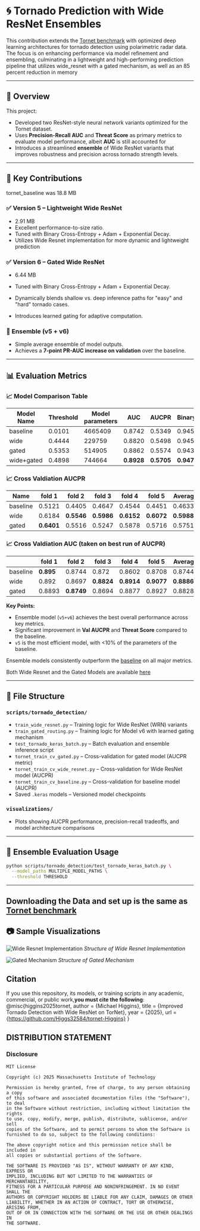 # 🌀 Tornado Prediction with Wide ResNet Ensembles

This contribution extends the [Tornet benchmark](https://github.com/mit-ll/tornet) with optimized deep learning architectures for tornado detection using polarimetric radar data. The focus is on enhancing performance via model refinement and ensembling, culminating in a lightweight and high-performing prediction pipeline that utilizes wide_resnet with a gated mechanism, as well as an 85 percent reduction in memory

---

## 📌 Overview

This project:
- Developed two ResNet-style neural network variants optimized for the Tornet dataset.
- Uses **Precision-Recall AUC** and **Threat Score** as primary metrics to evaluate model performance, albeit **AUC** is still accounted for
- Introduces a streamlined **ensemble** of Wide ResNet variants that improves robustness and precision across tornado strength levels.

---

## 🧠 Key Contributions
tornet_baseline was 18.8 MB


### ✅ Version 5 – Lightweight Wide ResNet
- 2.91 MB
- Excellent performance-to-size ratio.
- Tuned with Binary Cross-Entropy + Adam + Exponential Decay.
- Utilizes Wide Resnet implementation for more dynamic and lightweight prediction

### ✅ Version 6 – Gated Wide ResNet
- 6.44 MB
- Tuned with Binary Cross-Entropy + Adam + Exponential Decay.

- Dynamically blends shallow vs. deep inference paths for "easy" and "hard" tornado cases.
- Introduces learned gating for adaptive computation.

### 🔀 Ensemble (v5 + v6)
- Simple average ensemble of model outputs.
- Achieves a **7-point PR-AUC increase on validation** over the baseline.

---

## 📊 Evaluation Metrics

### 📈 Model Comparison Table
| Model Name | Threshold | Model parameters | AUC   | AUCPR | BinaryAccuracy | TruePositives | FalsePositives | TrueNegatives | FalseNegatives | Precision | Recall | FalseAlarmRate | F1    | CSI | val AUCPR |
|------------|-----------|------------------|-------|--------|----------------|----------------|----------------|----------------|----------------|-----------|--------|----------------|-------|--------------|------------|
| baseline   | 0.0101    | 4665409          | 0.8742| 0.5349 | 0.9456         | 915            | **635**        | **28841**      | 1076           | 0.5903    | 0.4596 | 0.0215         | 0.5168| 0.3484       |            |
| wide         | 0.4444    | 229759           | 0.8820| 0.5498 | 0.9456         | 973            | 693            | 28783          | 1018           | 0.5840    | 0.4887 | 0.0235         | 0.5321| 0.3625       | 0.5926     |
| gated         | 0.5353    | 514905           | 0.8862| 0.5574 | 0.9436         | **976**        | 761            | 28715          | **1015**       | 0.5619    | **0.4902** | 0.0258     | 0.5236| 0.3547       | 0.6031     |
| wide+gated      | 0.4898    | 744664           | **0.8928**| **0.5705** | **0.9474** | 975 | 640 | 28836 | 1016 | **0.6037** | 0.4897 | **0.0217** | **0.5408** | **0.3706** | **0.6685** |

### 📈 Cross Valdiation AUCPR

| Name     | fold 1 | fold 2 | fold 3 | fold 4 | fold 5 | Average |
|----------|--------|--------|--------|--------|--------|---------|
| baseline | 0.5121 | 0.4405 | 0.4647 | 0.4544 | 0.4451 | 0.46336 |
| wide       | 0.6184 | **0.5546** | **0.5986** | **0.6152** | **0.6072** | **0.5988** |
| gated       | **0.6401** | 0.5516 | 0.5247 | 0.5878 | 0.5716 | 0.57516 |


### 📈 Cross Valdiation AUC (taken on best run of AUCPR)

|         | fold 1 | fold 2 | fold 3 | fold 4 | fold 5 | Average |
|---------|--------|--------|--------|--------|--------|---------|
| baseline| **0.895**  | 0.8744 | 0.872  | 0.8602 | 0.8708 | 0.87448 |
| wide      | 0.892  | 0.8697 | **0.8824** | **0.8914** | **0.9077** | **0.88864** |
| gated      | 0.8893 | **0.8749** | 0.8694 | 0.8877 | 0.8927 | 0.8828  |


**Key Points:**
- Ensemble model (`v5+v6`) achieves the best overall performance across key metrics.
- Significant improvement in **Val AUCPR** and **Threat Score** compared to the baseline.
- `v5` is the most efficient model, with <10% of the parameters of the baseline.



Ensemble models consistently outperform the [baseline](https://huggingface.co/tornet-ml/tornado_detector_baseline_v1) on all major metrics.

Both Wide Resnet and the Gated Models are available [here](https://huggingface.co/Higgs32/tornet-ml-higgins)


---

## 📁 File Structure

### `scripts/tornado_detection/`
- `train_wide_resnet.py` – Training logic for Wide ResNet (WRN) variants
- `train_gated_routing.py` – Training logic for Model v6 with learned gating mechanism
- `test_tornado_keras_batch.py` – Batch evaluation and ensemble inference script
- `tornet_train_cv_gated.py` – Cross-validation for gated model (AUCPR metric)
- `tornet_train_cv_wide_resnet.py` – Cross-validation for Wide ResNet model (AUCPR)
- `tornet_train_cv_baseline.py` – Cross-validation for baseline model (AUCPR)
- Saved `.keras` models – Versioned model checkpoints

### `visualizations/`
- Plots showing AUCPR performance, precision-recall tradeoffs, and model architecture comparisons

---

## 🧪 Ensemble Evaluation Usage

```bash
python scripts/tornado_detection/test_tornado_keras_batch.py \
  --model_paths MULTIPLE_MODEL_PATHS \
  --threshold THRESHOLD
```
---
## Downloading the Data and set up is the same as [Tornet benchmark](https://github.com/mit-ll/tornet)

## 📷 Sample Visualizations

![Wide Resnet Implementation](wide_resnet.png)
*Structure of Wide Resnet Implementation*

![Gated Mechanism](gated_mech.png)
*Structure of Gated Mechanism*



## Citation

If you use this repository, its models, or training scripts in any academic, commercial, or public work,**you must cite the following**:
@misc{higgins2025tornet,
  author = {Michael Higgins},
  title = {Improved Tornado Detection with Wide ResNet on TorNet},
  year = {2025},
  url = {https://github.com/Higgs32584/tornet-Higgins}
}

## DISTRIBUTION STATEMENT 

### Disclosure
```
MIT License

Copyright (c) 2025 Massachusetts Institute of Technology

Permission is hereby granted, free of charge, to any person obtaining a copy
of this software and associated documentation files (the "Software"), to deal
in the Software without restriction, including without limitation the rights
to use, copy, modify, merge, publish, distribute, sublicense, and/or sell    
copies of the Software, and to permit persons to whom the Software is        
furnished to do so, subject to the following conditions:                     

The above copyright notice and this permission notice shall be included in   
all copies or substantial portions of the Software.                          

THE SOFTWARE IS PROVIDED "AS IS", WITHOUT WARRANTY OF ANY KIND, EXPRESS OR   
IMPLIED, INCLUDING BUT NOT LIMITED TO THE WARRANTIES OF MERCHANTABILITY,     
FITNESS FOR A PARTICULAR PURPOSE AND NONINFRINGEMENT. IN NO EVENT SHALL THE  
AUTHORS OR COPYRIGHT HOLDERS BE LIABLE FOR ANY CLAIM, DAMAGES OR OTHER       
LIABILITY, WHETHER IN AN ACTION OF CONTRACT, TORT OR OTHERWISE, ARISING FROM,
OUT OF OR IN CONNECTION WITH THE SOFTWARE OR THE USE OR OTHER DEALINGS IN    
THE SOFTWARE.
```
